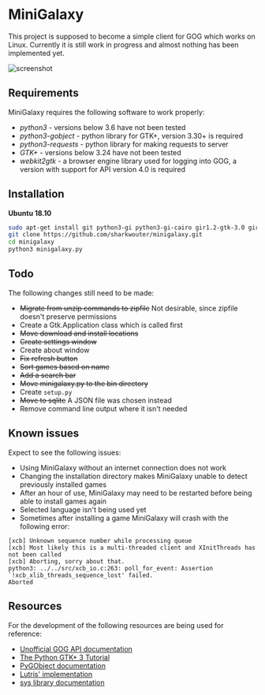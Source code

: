 # MiniGalaxy
This project is supposed to become a simple client for GOG which works on Linux. Currently it is still work in progress and almost nothing has been implemented yet.

![screenshot](https://github.com/sharkwouter/minigalaxy/raw/master/screenshot.png)

## Requirements

MiniGalaxy requires the following software to work properly:

* *python3* - versions below 3.6 have not been tested
* *python3-gobject* - python library for GTK+, version 3.30+ is required
* *python3-requests* - python library for making requests to server
* *GTK+* - versions below 3.24 have not been tested
* *webkit2gtk* - a browser engine library used for logging into GOG, a version with support for API version 4.0 is required

## Installation

**Ubuntu 18.10**

```sh
sudo apt-get install git python3-gi python3-gi-cairo gir1.2-gtk-3.0 gir1.2-webkit2-4.0 python3-requests
git clone https://github.com/sharkwouter/minigalaxy.git
cd minigalaxy
python3 minigalaxy.py
```

## Todo

The following changes still need to be made:

* ~~Migrate from unzip commands to zipfile~~ Not desirable, since zipfile doesn't preserve permissions
* Create a Gtk.Application class which is called first
* ~~Move download and install locations~~
* ~~Create settings window~~
* Create about window
* ~~Fix refresh button~~
* ~~Sort games based on name~~
* ~~Add a search bar~~
* ~~Move minigalaxy.py to the bin directory~~
* Create ``setup.py``
* ~~Move to sqlite~~ A JSON file was chosen instead
* Remove command line output where it isn't needed

## Known issues

Expect to see the following issues:

* Using MiniGalaxy without an internet connection does not work
* Changing the installation directory makes MiniGalaxy unable to detect previously installed games
* After an hour of use, MiniGalaxy may need to be restarted before being able to install games again
* Selected language isn't being used yet
* Sometimes after installing a game MiniGalaxy will crash with the following error:

```
[xcb] Unknown sequence number while processing queue
[xcb] Most likely this is a multi-threaded client and XInitThreads has not been called
[xcb] Aborting, sorry about that.
python3: ../../src/xcb_io.c:263: poll_for_event: Assertion `!xcb_xlib_threads_sequence_lost' failed.
Aborted
```

## Resources
For the development of the following resources are being used for reference:

* [Unofficial GOG API documentation](https://gogapidocs.readthedocs.io/en/latest/)
* [The Python GTK+ 3 Tutorial](https://python-gtk-3-tutorial.readthedocs.io/en/latest/)
* [PyGObject documentation](https://pygobject.readthedocs.io/en/latest/index.html)
* [Lutris' implementation](https://github.com/lutris/lutris/blob/gog/lutris/services/gog.py)
* [sys library documentation](https://docs.python.org/3/library/sys.html#sys.platform)
